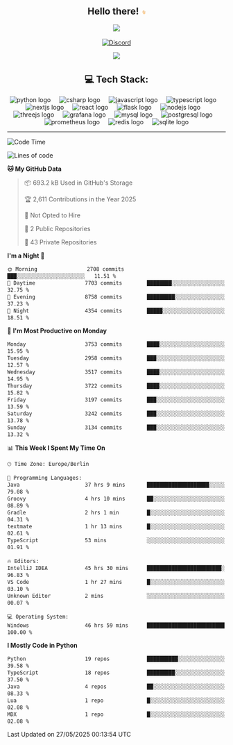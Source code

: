 <div align="center">
  
  ## <strong>Hello there! <img src="https://raw.githubusercontent.com/ginny100/ginny100/main/assets/waving-hand.webp" width="2%"></strong><br/>
  <p align="center">
    <a><img src="https://readme-typing-svg.herokuapp.com?color=3DF7E2&size=25&center=true&lines=hi;full+stack+developer;cops.bio+owner;"></a>
  </p>
  
</div>

<div align="center">
  <a href="https://discord.gg/mullencord">
    <img src="https://discord.c99.nl/widget/theme-1/727599616043909190.png" alt="Discord" />
  </a>
    <p align="center">  
      <img src="https://komarev.com/ghpvc/?username=Hunter-Matata">
    </p>
</div>

## <div align="center">💻 Tech Stack:</div>
<div align="center">
  <img src="https://cdn.jsdelivr.net/gh/devicons/devicon/icons/python/python-original.svg" height="40" alt="python logo"  />
  <img width="12" />
  <img src="https://cdn.jsdelivr.net/gh/devicons/devicon/icons/csharp/csharp-original.svg" height="40" alt="csharp logo"  />
  <img width="12" />
  <img src="https://cdn.jsdelivr.net/gh/devicons/devicon/icons/javascript/javascript-original.svg" height="40" alt="javascript logo"  />
  <img width="12" />
  <img src="https://cdn.jsdelivr.net/gh/devicons/devicon/icons/typescript/typescript-original.svg" height="40" alt="typescript logo"  />
  <img width="12" />
  <img src="https://cdn.jsdelivr.net/gh/devicons/devicon/icons/nextjs/nextjs-original.svg" height="40" alt="nextjs logo"  />
  <img width="12" />
  <img src="https://cdn.jsdelivr.net/gh/devicons/devicon/icons/react/react-original.svg" height="40" alt="react logo"  />
  <img width="12" />
  <img src="https://cdn.jsdelivr.net/gh/devicons/devicon/icons/flask/flask-original.svg" height="40" alt="flask logo"  />
  <img width="12" />
  <img src="https://cdn.jsdelivr.net/gh/devicons/devicon/icons/nodejs/nodejs-original.svg" height="40" alt="nodejs logo"  />
  <img width="12" />
  <img src="https://cdn.jsdelivr.net/gh/devicons/devicon/icons/threejs/threejs-original.svg" height="40" alt="threejs logo"  />
  <img width="12" />
  <img src="https://cdn.jsdelivr.net/gh/devicons/devicon/icons/grafana/grafana-original.svg" height="40" alt="grafana logo"  />
  <img width="12" />
  <img src="https://cdn.jsdelivr.net/gh/devicons/devicon/icons/mysql/mysql-original.svg" height="40" alt="mysql logo"  />
  <img width="12" />
  <img src="https://cdn.jsdelivr.net/gh/devicons/devicon/icons/postgresql/postgresql-original.svg" height="40" alt="postgresql logo"  />
  <img width="12" />
  <img src="https://cdn.jsdelivr.net/gh/devicons/devicon/icons/prometheus/prometheus-original.svg" height="40" alt="prometheus logo"  />
  <img width="12" />
  <img src="https://cdn.jsdelivr.net/gh/devicons/devicon/icons/redis/redis-original.svg" height="40" alt="redis logo"  />
  <img width="12" />
  <img src="https://cdn.jsdelivr.net/gh/devicons/devicon/icons/sqlite/sqlite-original.svg" height="40" alt="sqlite logo"  />
</div>

---
<!--START_SECTION:waka-->
![Code Time](http://img.shields.io/badge/Code%20Time-1%2C188%20hrs%2059%20mins-blue)

![Lines of code](https://img.shields.io/badge/From%20Hello%20World%20I%27ve%20Written-2.0%20million%20lines%20of%20code-blue)

**🐱 My GitHub Data** 

> 📦 693.2 kB Used in GitHub's Storage 
 > 
> 🏆 2,611 Contributions in the Year 2025
 > 
> 🚫 Not Opted to Hire
 > 
> 📜 2 Public Repositories 
 > 
> 🔑 43 Private Repositories 
 > 
**I'm a Night 🦉** 

```text
🌞 Morning                2708 commits        ███░░░░░░░░░░░░░░░░░░░░░░   11.51 % 
🌆 Daytime                7703 commits        ████████░░░░░░░░░░░░░░░░░   32.75 % 
🌃 Evening                8758 commits        █████████░░░░░░░░░░░░░░░░   37.23 % 
🌙 Night                  4354 commits        █████░░░░░░░░░░░░░░░░░░░░   18.51 % 
```
📅 **I'm Most Productive on Monday** 

```text
Monday                   3753 commits        ████░░░░░░░░░░░░░░░░░░░░░   15.95 % 
Tuesday                  2958 commits        ███░░░░░░░░░░░░░░░░░░░░░░   12.57 % 
Wednesday                3517 commits        ████░░░░░░░░░░░░░░░░░░░░░   14.95 % 
Thursday                 3722 commits        ████░░░░░░░░░░░░░░░░░░░░░   15.82 % 
Friday                   3197 commits        ███░░░░░░░░░░░░░░░░░░░░░░   13.59 % 
Saturday                 3242 commits        ███░░░░░░░░░░░░░░░░░░░░░░   13.78 % 
Sunday                   3134 commits        ███░░░░░░░░░░░░░░░░░░░░░░   13.32 % 
```


📊 **This Week I Spent My Time On** 

```text
🕑︎ Time Zone: Europe/Berlin

💬 Programming Languages: 
Java                     37 hrs 9 mins       ████████████████████░░░░░   79.08 % 
Groovy                   4 hrs 10 mins       ██░░░░░░░░░░░░░░░░░░░░░░░   08.89 % 
Gradle                   2 hrs 1 min         █░░░░░░░░░░░░░░░░░░░░░░░░   04.31 % 
textmate                 1 hr 13 mins        █░░░░░░░░░░░░░░░░░░░░░░░░   02.61 % 
TypeScript               53 mins             ░░░░░░░░░░░░░░░░░░░░░░░░░   01.91 % 

🔥 Editors: 
IntelliJ IDEA            45 hrs 30 mins      ████████████████████████░   96.83 % 
VS Code                  1 hr 27 mins        █░░░░░░░░░░░░░░░░░░░░░░░░   03.10 % 
Unknown Editor           2 mins              ░░░░░░░░░░░░░░░░░░░░░░░░░   00.07 % 

💻 Operating System: 
Windows                  46 hrs 59 mins      █████████████████████████   100.00 % 
```

**I Mostly Code in Python** 

```text
Python                   19 repos            ██████████░░░░░░░░░░░░░░░   39.58 % 
TypeScript               18 repos            █████████░░░░░░░░░░░░░░░░   37.50 % 
Java                     4 repos             ██░░░░░░░░░░░░░░░░░░░░░░░   08.33 % 
Lua                      1 repo              █░░░░░░░░░░░░░░░░░░░░░░░░   02.08 % 
MDX                      1 repo              █░░░░░░░░░░░░░░░░░░░░░░░░   02.08 % 
```




 Last Updated on 27/05/2025 00:13:54 UTC
<!--END_SECTION:waka-->
